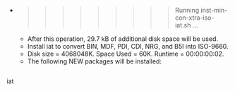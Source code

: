 * >>>>>>>>> Running inst-min-con-xtra-iso-iat.sh ...
  * After this operation, 29.7 kB of additional disk space will be used.
  * Install iat to convert BIN, MDF, PDI, CDI, NRG, and B5I into ISO-9660.
  * Disk size = 4068048K. Space Used = 60K. Runtime = 00:00:00:02.
  * The following NEW packages will be installed:
  ```bash
iat
  ```
